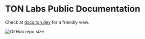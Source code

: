 # TON Labs Public Documentation
Check at [docs.ton.dev](https://docs.ton.dev) for a friendly view.

<img alt="GitHub repo size" src="https://img.shields.io/github/repo-size/tonlabs/public_documentation">&nbsp;

